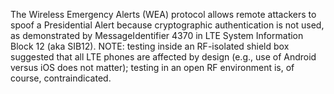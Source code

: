 The Wireless Emergency Alerts (WEA) protocol allows remote attackers to spoof a Presidential Alert because cryptographic authentication is not used, as demonstrated by MessageIdentifier 4370 in LTE System Information Block 12 (aka SIB12). NOTE: testing inside an RF-isolated shield box suggested that all LTE phones are affected by design (e.g., use of Android versus iOS does not matter); testing in an open RF environment is, of course, contraindicated.